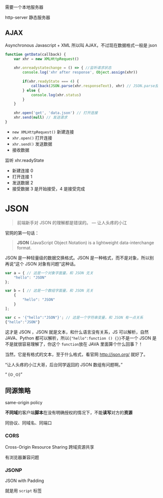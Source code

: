 需要一个本地服务器

http-server 静态服务器

## AJAX

Asynchronous Javascript + XML 所以叫 AJAX，不过现在数据格式一般是 json

```javascript
function getData(callback) {
    var xhr = new XMLHttpRequest()
    
    xhr.onreadystatechange = () => { //监听请求状态
        console.log('xhr after response', Object.assign(xhr))
        
        if(xhr.readyState === 4) {
            callback(JSON.parse(xhr.responseText), xhr) // JSON.parse反序列化字符串
        } else {
            console.log(xhr.status)
        }
    }
    
    xhr.open('get', 'data.json') // 打开连接
    xhr.send(null) // 发送请求
}
```

- `new XMLHttpRequest()` 新建连接
- `xhr.open()` 打开连接
- `xhr.send()` 发送数据
- 接收数据

监听 xhr.readyState

- 新建连接 0
- 打开连接 1
- 发送数据 2
- 接受数据 3 是开始接受，4 是接受完成

# JSON

> 前端新手对 JSON 的理解都是错误的。 — 让人头疼的小江

官网的第一句话：

> **JSON** (JavaScript Object Notation) is a lightweight data-interchange format.

JSON 是一种轻量级的数据交换格式。JSON 是一种格式，而不是对象，所以别再说“这个 JSON 对象有问题”这种话。

```js
var a = { // 这是一个对象字面量，和 JSON 无关
    "hello": "JSON"
};

var b = [ // 这是一个数组字面量，和 JSON 无关
    {
        "hello": "JSON"
    }
];

var c = '{"hello":"JSON"}'; // 这是一个字符串变量，和 JSON 有一点关系
{"hello":"JSON"}
```

这才是 JSON ，JSON 就是文本，和什么语言没有关系，JS 可以解析，自然 JAVA、Python 都可以解析，所以`{"hello":function () {}}`不是一个 JSON 是不是就很容易理解了，你这个 `function`放在 JAVA 里面算个什么回事？！

当然，它是有格式的文本，至于什么格式，看官网 <http://json.org/> 就好了。

“让人头疼的小江大哥，后台同学返回的 JSON 数组有问题啊。”

“ (⊙ˍ⊙)”

## 同源策略

same-origin policy

**不同域**的客户端**脚本**在没有明确授权的情况下，不能**读写**对方的**资源**

同协议、同域名、同端口

### CORS

Cross-Origin Resource Sharing 跨域资源共享

有浏览器兼容问题

### JSONP

JSON with Padding

就是用 `script` 标签